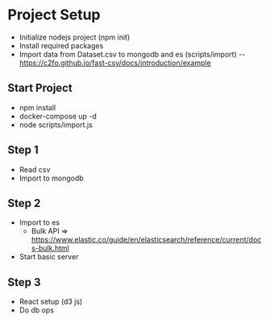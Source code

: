 # Project Setup

- Initialize nodejs project (npm init)
- Install required packages
- Import data from Dataset.csv to mongodb and es (scripts/import)
    -- https://c2fo.github.io/fast-csv/docs/introduction/example

## Start Project

- npm install
- docker-compose up -d
- node scripts/import.js

## Step 1

- Read csv
- Import to mongodb

## Step 2

- Import to es 
    - Bulk API => https://www.elastic.co/guide/en/elasticsearch/reference/current/docs-bulk.html
- Start basic server

## Step 3

- React setup (d3 js)
- Do db ops